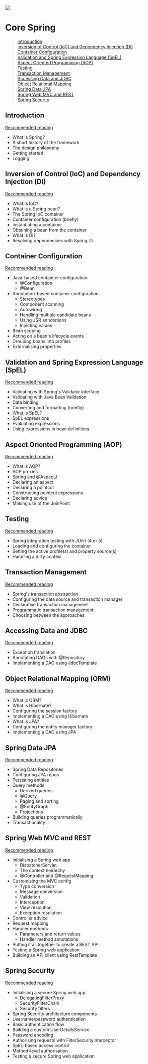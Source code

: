 <img src="https://github.com/stayahead-training/shared/blob/master/stayahead.png" />

# Core Spring

> [Introduction](#introduction)<br />
  [Inversion of Control (IoC) and Dependency Injection (DI)](#ioc-and-di)<br />
  [Container Configuration](#container-configuration)<br />
  [Validation and Spring Expression Language (SpEL)](#validation-and-spel)<br />
  [Aspect Oriented Programming (AOP)](#aop)<br >
  [Testing](#testing)<br />
  [Transaction Management](#transaction-management)<br />
  [Accessing Data and JDBC](#accessing-data-and-jdbc)<br />
  [Object Relational Mapping](#object-relational-mapping)<br />
  [Spring Data JPA](#spring-data-jpa)<br />
  [Spring Web MVC and REST](#spring-web-mvc-and-rest)<br />
  [Spring Security](#spring-security)<br />

## Introduction

[Recommended reading](content/recommended-reading.md#introduction)

- What is Spring?
- A short history of the framework
- The design philosophy
- Getting started
- Logging

## Inversion of Control (IoC) and Dependency Injection (DI)

[Recommended reading](content/recommended-reading.md#ioc-and-di)

- What is IoC?
- What is a Spring bean?
- The Spring IoC container
- Container configuration (briefly)
- Instantiating a container
- Obtaining a bean from the container
- What is DI?
- Resolving dependencies with Spring DI

## Container Configuration

[Recommended reading](content/recommended-reading.md#container-configuration)

- Java-based containter configuration
  - @Configuration
  - @Bean
- Annotation-based container configuration
  - Stereotypes
  - Component scanning
  - Autowiring
  - Handling multiple candidate beans
  - Using JSR annotations
  - Injecting values
- Bean scoping
- Acting on a bean's lifecycle events
- Grouping beans into profiles
- Externalising properties

## Validation and Spring Expression Language (SpEL)

[Recommended reading](content/recommended-reading.md#validation-and-spel)

- Validating with Spring's Validator interface
- Validating with Java Bean Validation
- Data binding
- Converting and formatting (briefly)
- What is SpEL?
- SpEL expressions
- Evaluating expressions
- Using expressions in bean definitions

## Aspect Oriented Programming (AOP)

[Recommended reading](content/recommended-reading.md#aop)

- What is AOP? 
- AOP proxies
- Spring and @AspectJ
- Declaring an aspect
- Declaring a pointcut
- Constructing pointcut expressions
- Declaring advice
- Making use of the JoinPoint

## Testing

[Recommended reading](content/recommended-reading.md#testing)

- Spring integration testing with JUnit (4 or 5)
- Loading and configuring the container
- Setting the active profile(s) and property source(s)
- Handling a dirty context

## Transaction Management

[Recommended reading](content/recommended-reading.md#transaction-management)

- Spring's transaction abstraction
- Configuring the data source and transaction manager
- Declarative transaction management
- Programmatic transaction management
- Choosing between the approaches

## Accessing Data and JDBC

[Recommended reading](content/recommended-reading.md#accessing-data-and-jdbc)

- Exception translation
- Annotating DAOs with @Repository
- Implementing a DAO using JdbcTemplate

## Object Relational Mapping (ORM)

[Recommended reading](content/recommended-reading.md#orm)

- What is ORM?
- What is Hibernate?
- Configuring the session factory
- Implementing a DAO using Hibernate
- What is JPA?
- Configuring the entity manager factory
- Implementing a DAO using JPA

## Spring Data JPA

[Recommended reading](content/recommended-reading.md#spring-data-jpa)

- Spring Data Repositories
- Configuring JPA repos
- Persisting entities
- Query methods
  - Derived queries
  - @Query
  - Paging and sorting
  - @EntityGraph
  - Projections
- Building queries programmatically
- Transactionality

## Spring Web MVC and REST

[Recommended reading](content/recommended-reading.md#spring-web-mvc-and-rest)

- Initialising a Spring web app
  - DispatcherServlet
  - The context heirarchy
  - @Controller and @RequestMapping
- Customising the MVC config
  - Type conversion
  - Message conversion
  - Validation
  - Interception
  - View resolution
  - Exception resolution
- Controller advice
- Request mapping
- Handler methods
  - Parameters and return values
  - Handler method annotations
- Putting it all together to create a REST API
- Testing a Spring web application
- Building an API client using RestTemplate

## Spring Security

[Recommended reading](content/recommended-reading.md#spring-security)

- Initialising a secure Spring web app
  - DelegatingFilterProxy
  - SecurityFilterChain
  - Security filters
- Spring Security architecture components
- Username/password authentication
- Basic authentication flow
- Building a custom UserDetailsService
- Password encoding
- Authorising requests with FilterSecurityInterceptor
- SpEL-based access control
- Method-level authorisation
- Testing a secure Spring web application